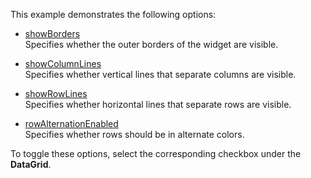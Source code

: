This example demonstrates the following options:

* [showBorders](/Documentation/ApiReference/UI_Widgets/dxDataGrid/Configuration/#showBorders)      
Specifies whether the outer borders of the widget are visible.

* [showColumnLines](/Documentation/ApiReference/UI_Widgets/dxDataGrid/Configuration/#showColumnLines)      
Specifies whether vertical lines that separate columns are visible.

* [showRowLines](/Documentation/ApiReference/UI_Widgets/dxDataGrid/Configuration/#showRowLines)      
Specifies whether horizontal lines that separate rows are visible.

* [rowAlternationEnabled](/Documentation/ApiReference/UI_Widgets/dxDataGrid/Configuration/#rowAlternationEnabled)      
Specifies whether rows should be in alternate colors.

To toggle these options, select the corresponding checkbox under the **DataGrid**.
